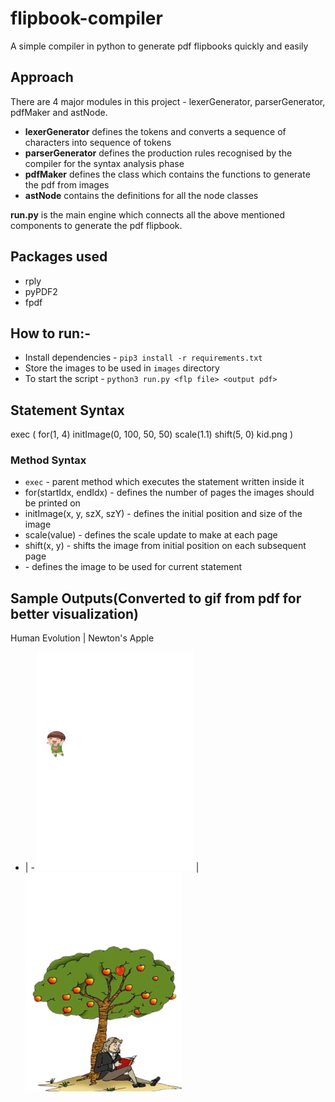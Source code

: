 # flipbook-compiler
A simple compiler in python to generate pdf flipbooks quickly and easily

## Approach 
There are 4 major modules in this project - lexerGenerator, parserGenerator, pdfMaker and astNode. 
- **lexerGenerator** defines the tokens and converts a sequence of characters into sequence of tokens
- **parserGenerator** defines the production rules recognised by the compiler for the syntax analysis phase
- **pdfMaker** defines the class which contains the functions to generate the pdf from images
- **astNode** contains the definitions for all the node classes

**run.py** is the main engine which connects all the above mentioned components to generate the pdf flipbook.

## Packages used
- rply
- pyPDF2
- fpdf

## How to run:-
- Install dependencies - `pip3 install -r requirements.txt`
- Store the images to be used in `images` directory
- To start the script - `python3 run.py <flp file> <output pdf>`

## Statement Syntax
exec ( for(1, 4) initImage(0, 100, 50, 50) scale(1.1) shift(5, 0) kid.png )
### Method Syntax
- `exec` - parent method which executes the statement written inside it
- for(startIdx, endIdx) - defines the number of pages the images should be printed on
- initImage(x, y, szX, szY) - defines the initial position and size of the image
- scale(value) - defines the scale update to make at each page
- shift(x, y) - shifts the image from initial position on each subsequent page
- <imageFile> - defines the image to be used for current statement

## Sample Outputs(Converted to gif from pdf for better visualization)

Human Evolution | Newton's Apple
- | -
<img src="./output/evolution.gif" width="250" height="350"/> | <img src="./output/newton.gif" width="250" height="350"/>
